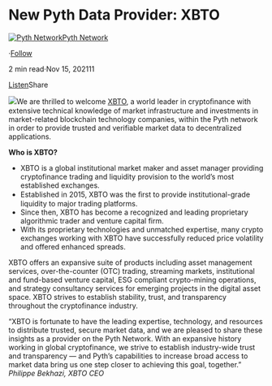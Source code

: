 New Pyth Data Provider: XBTO
============================

[![Pyth Network](https://miro.medium.com/v2/resize:fill:88:88/1*rdK3rHcWpkge6BRQRIwBjA.jpeg)](/?source=post_page-----38ac99e07193--------------------------------)[Pyth Network](/?source=post_page-----38ac99e07193--------------------------------)

·[Follow](https://medium.com/m/signin?actionUrl=https%3A%2F%2Fmedium.com%2F_%2Fsubscribe%2Fuser%2Ff55fccc0ad62&operation=register&redirect=https%3A%2F%2Fpythnetwork.medium.com%2Fnew-pyth-data-provider-xbto-38ac99e07193&user=Pyth+Network&userId=f55fccc0ad62&source=post_page-f55fccc0ad62----38ac99e07193---------------------post_header-----------)

2 min read·Nov 15, 202111

[Listen](https://medium.com/m/signin?actionUrl=https%3A%2F%2Fmedium.com%2Fplans%3Fdimension%3Dpost_audio_button%26postId%3D38ac99e07193&operation=register&redirect=https%3A%2F%2Fpythnetwork.medium.com%2Fnew-pyth-data-provider-xbto-38ac99e07193&source=-----38ac99e07193---------------------post_audio_button-----------)Share

![](https://miro.medium.com/v2/resize:fit:1400/1*N6qmi12UDak7CzkTbpjCew.png)We are thrilled to welcome [XBTO](https://www.xbto.com/), a world leader in cryptoﬁnance with extensive technical knowledge of market infrastructure and investments in market-related blockchain technology companies, within the Pyth network in order to provide trusted and verifiable market data to decentralized applications.

**Who is XBTO?**

* XBTO is a global institutional market maker and asset manager providing cryptofinance trading and liquidity provision to the world’s most established exchanges.
* Established in 2015, XBTO was the ﬁrst to provide institutional-grade liquidity to major trading platforms.
* Since then, XBTO has become a recognized and leading proprietary algorithmic trader and venture capital firm.
* With its proprietary technologies and unmatched expertise, many crypto exchanges working with XBTO have successfully reduced price volatility and offered enhanced spreads.

XBTO offers an expansive suite of products including asset management services, over-the-counter (OTC) trading, streaming markets, institutional and fund-based venture capital, ESG compliant crypto-mining operations, and strategy consultancy services for emerging projects in the digital asset space. XBTO strives to establish stability, trust, and transparency throughout the cryptofinance industry.

“XBTO is fortunate to have the leading expertise, technology, and resources to distribute trusted, secure market data, and we are pleased to share these insights as a provider on the Pyth Network. With an expansive history working in global cryptofinance, we strive to establish industry-wide trust and transparency — and Pyth’s capabilities to increase broad access to market data bring us one step closer to achieving this goal, together.” *Philippe Bekhazi, XBTO CEO*

